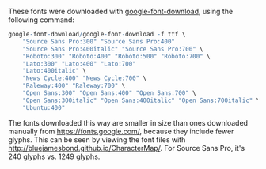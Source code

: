 These fonts were downloaded with [google-font-download](https://github.com/neverpanic/google-font-download), using the following command:

```R
google-font-download/google-font-download -f ttf \
    "Source Sans Pro:300" "Source Sans Pro:400"
    "Source Sans Pro:400italic" "Source Sans Pro:700" \
    "Roboto:300" "Roboto:400" "Roboto:500" "Roboto:700" \
    "Lato:300" "Lato:400" "Lato:700"
    "Lato:400italic" \
    "News Cycle:400" "News Cycle:700" \
    "Raleway:400" "Raleway:700" \
    "Open Sans:300" "Open Sans:400" "Open Sans:700" \
    "Open Sans:300italic" "Open Sans:400italic" "Open Sans:700italic" \
    "Ubuntu:400"
```

The fonts downloaded this way are smaller in size than ones downloaded manually from https://fonts.google.com/, because they include fewer glyphs. This can be seen by viewing the font files with http://bluejamesbond.github.io/CharacterMap/. For Source Sans Pro, it's 240 glyphs vs. 1249 glyphs.
